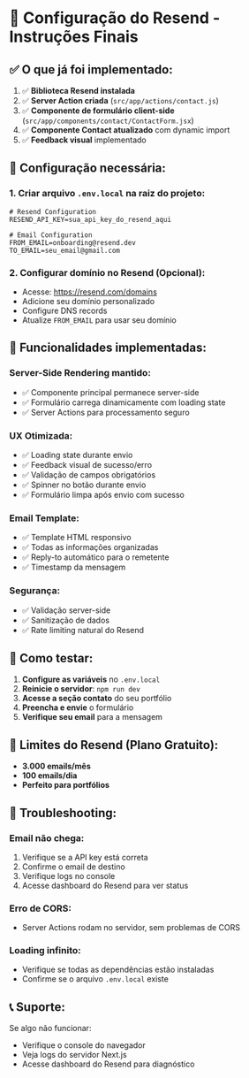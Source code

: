 # 📧 Configuração do Resend - Instruções Finais

## ✅ O que já foi implementado:

1. ✅ **Biblioteca Resend instalada**
2. ✅ **Server Action criada** (`src/app/actions/contact.js`)
3. ✅ **Componente de formulário client-side** (`src/app/components/contact/ContactForm.jsx`)
4. ✅ **Componente Contact atualizado** com dynamic import
5. ✅ **Feedback visual** implementado

## 🔧 Configuração necessária:

### 1. Criar arquivo `.env.local` na raiz do projeto:

```env
# Resend Configuration
RESEND_API_KEY=sua_api_key_do_resend_aqui

# Email Configuration
FROM_EMAIL=onboarding@resend.dev
TO_EMAIL=seu_email@gmail.com
```

### 2. Configurar domínio no Resend (Opcional):
- Acesse: https://resend.com/domains
- Adicione seu domínio personalizado
- Configure DNS records
- Atualize `FROM_EMAIL` para usar seu domínio

## 🚀 Funcionalidades implementadas:

### **Server-Side Rendering mantido:**
- ✅ Componente principal permanece server-side
- ✅ Formulário carrega dinamicamente com loading state
- ✅ Server Actions para processamento seguro

### **UX Otimizada:**
- ✅ Loading state durante envio
- ✅ Feedback visual de sucesso/erro
- ✅ Validação de campos obrigatórios
- ✅ Spinner no botão durante envio
- ✅ Formulário limpa após envio com sucesso

### **Email Template:**
- ✅ Template HTML responsivo
- ✅ Todas as informações organizadas
- ✅ Reply-to automático para o remetente
- ✅ Timestamp da mensagem

### **Segurança:**
- ✅ Validação server-side
- ✅ Sanitização de dados
- ✅ Rate limiting natural do Resend

## 📝 Como testar:

1. **Configure as variáveis** no `.env.local`
2. **Reinicie o servidor**: `npm run dev`
3. **Acesse a seção contato** do seu portfólio
4. **Preencha e envie** o formulário
5. **Verifique seu email** para a mensagem

## 🎯 Limites do Resend (Plano Gratuito):

- **3.000 emails/mês**
- **100 emails/dia**
- **Perfeito para portfólios**

## 🔧 Troubleshooting:

### Email não chega:
1. Verifique se a API key está correta
2. Confirme o email de destino
3. Verifique logs no console
4. Acesse dashboard do Resend para ver status

### Erro de CORS:
- Server Actions rodam no servidor, sem problemas de CORS

### Loading infinito:
- Verifique se todas as dependências estão instaladas
- Confirme se o arquivo `.env.local` existe

## 📞 Suporte:

Se algo não funcionar:
- Verifique o console do navegador
- Veja logs do servidor Next.js
- Acesse dashboard do Resend para diagnóstico
